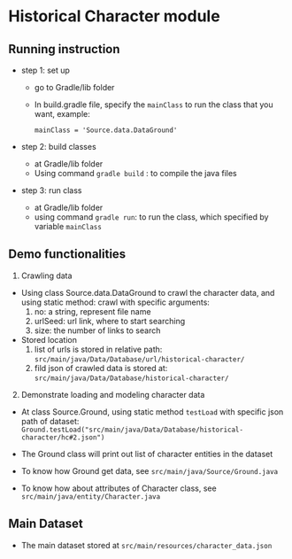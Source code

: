 
# Historical Character module

## Running instruction
- step 1: set up
	- go to Gradle/lib folder
	- In build.gradle file, specify the `mainClass` to run the class that you want, example:
		
		`mainClass = 'Source.data.DataGround'`


- step 2: build classes
	- at Gradle/lib folder
	- Using command `gradle build` : to compile the java files

- step 3: run class
	- at Gradle/lib folder
	- using command `gradle run`: to run the class, which specified by variable `mainClass`

## Demo functionalities

1. Crawling data
- Using class Source.data.DataGround to crawl the character data, and using static method: crawl with specific arguments:
	1. no: a string, represent file name
	2. urlSeed: url link, where to start searching
	3. size: the number of links to search
- Stored location
	1. list of urls is stored in relative path: `src/main/java/Data/Database/url/historical-character/`
	2. fild json of crawled data is stored at: `src/main/java/Data/Database/historical-character/`

2. Demonstrate loading and modeling character data
- At class Source.Ground, using static method `testLoad` with specific json path of dataset:
	`Ground.testLoad("src/main/java/Data/Database/historical-character/hc#2.json")`

- The Ground class will print out list of character entities in the dataset

- To know how Ground get data, see `src/main/java/Source/Ground.java`

- To know how about attributes of Character class, see `src/main/java/entity/Character.java`


## Main Dataset
- The main dataset stored at `src/main/resources/character_data.json`